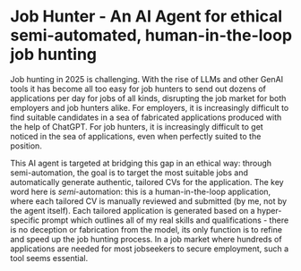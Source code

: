# Job Hunter - An AI Agent for ethical semi-automated, human-in-the-loop job hunting

Job hunting in 2025 is challenging. With the rise of LLMs and other GenAI tools it has become all too easy for job hunters to send out dozens of applications per day for jobs of all kinds, disrupting the job market for both employers and job hunters alike. For employers, it is increasingly difficult to find suitable candidates in a sea of fabricated applications produced with the help of ChatGPT. For job hunters, it is increasingly difficult to get noticed in the sea of applications, even when perfectly suited to the position.

This AI agent is targeted at bridging this gap in an ethical way: through semi-automation, the goal is to target the most suitable jobs and automatically generate authentic, tailored CVs for the application. The key word here is _semi_-automation: this is a human-in-the-loop application, where each tailored CV is manually reviewed and submitted (by me, not by the agent itself). Each tailored application is generated based on a hyper-specific prompt which outlines all of my real skills and qualifications - there is no deception or fabrication from the model, its only function is to refine and speed up the job hunting process. In a job market where hundreds of applications are needed for most jobseekers to secure employment, such a tool seems essential.
